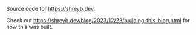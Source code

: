 Source code for https://shreyb.dev.

Check out https://shreyb.dev/blog/2023/12/23/building-this-blog.html for how this was built.
